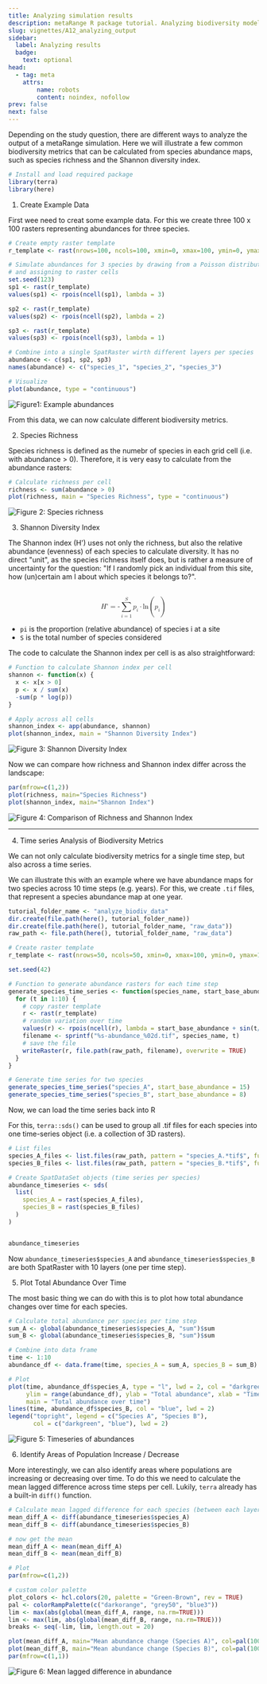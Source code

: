 ```yaml
---
title: Analyzing simulation results
description: metaRange R package tutorial. Analyzing biodiversity model output.
slug: vignettes/A12_analyzing_output
sidebar:
  label: Analyzing results
  badge:
    text: optional
head:
  - tag: meta
    attrs:
        name: robots
        content: noindex, nofollow
prev: false
next: false
---
```



Depending on the study question, there are different ways to analyze the output of a metaRange simulation.
Here we will illustrate a few common biodiversity metrics that can be calculated from species abundance maps, such as species richness and the Shannon diversity index.

``` r
# Install and load required package
library(terra)
library(here)

```

1. Create Example Data

First wee need to creat some example data.
For this we create three 100 x 100 rasters representing abundances for three species.
``` r
# Create empty raster template
r_template <- rast(nrows=100, ncols=100, xmin=0, xmax=100, ymin=0, ymax=100)

# Simulate abundances for 3 species by drawing from a Poisson distribution
# and assigning to raster cells
set.seed(123)
sp1 <- rast(r_template)
values(sp1) <- rpois(ncell(sp1), lambda = 3)

sp2 <- rast(r_template)
values(sp2) <- rpois(ncell(sp2), lambda = 2)

sp3 <- rast(r_template)
values(sp3) <- rpois(ncell(sp3), lambda = 1)

# Combine into a single SpatRaster wirth different layers per species
abundance <- c(sp1, sp2, sp3)
names(abundance) <- c("species_1", "species_2", "species_3")

# Visualize
plot(abundance, type = "continuous")


```
![Figure1: Example abundances](../../../assets/A12_analyzing_results/abundance.png)

From this data, we can now calculate different biodiversity metrics.

2. Species Richness

Species richness is defined as the numebr of species in each grid cell (i.e. with abundance > 0).
Therefore, it is very easy to calculate from the abundance rasters:
``` r
# Calculate richness per cell
richness <- sum(abundance > 0)
plot(richness, main = "Species Richness", type = "continuous")


```
![Figure 2: Species richness](../../../assets/A12_analyzing_results/richness.png)

3. Shannon Diversity Index

The Shannon index (H') uses not only the richness, but also the relative abundance (evenness) of each species to calculate diversity.
It has no direct "unit", as the species richness itself does, but is rather a measure of uncertainty for the question: "If I randomly pick an individual from this site, how (un)certain am I about which species it belongs to?".

​<math xmlns="http://www.w3.org/1998/Math/MathML" display="block">
  <mrow>
    <mi>H</mi><mo>'</mo><mo>=</mo>
    <mrow>
      <mo>-</mo>
      <munderover>
        <mo>&#x2211;</mo>
        <mrow><mi>i</mi><mo>=</mo><mn>1</mn></mrow>
        <mi>S</mi>
      </munderover>
      <msub><mi>p</mi><mi>i</mi></msub>
      <mo>&#x22C5;</mo>
      <mi>ln</mi>
      <mo>(</mo>
        <msub><mi>p</mi><mi>i</mi></msub>
      <mo>)</mo>
    </mrow>
  </mrow>
</math>

- `pi`   is the proportion (relative abundance) of species i at a site
- `S` is the total number of species considered

The code to calculate the Shannon index per cell is as also straightforward:
``` r
# Function to calculate Shannon index per cell
shannon <- function(x) {
  x <- x[x > 0]
  p <- x / sum(x)
  -sum(p * log(p))
}

# Apply across all cells
shannon_index <- app(abundance, shannon)
plot(shannon_index, main = "Shannon Diversity Index")

```
![Figure 3: Shannon Diversity Index](../../../assets/A12_analyzing_results/shannon.png)

Now we can compare how richness and Shannon index differ across the landscape:
``` r
par(mfrow=c(1,2))
plot(richness, main="Species Richness")
plot(shannon_index, main="Shannon Index")


```

![Figure 4: Comparison of Richness and Shannon Index](../../../assets/A12_analyzing_results/richness_vs_shannon.png)

_________________________________

4. Time series Analysis of Biodiversity Metrics

We can not only calculate biodiversity metrics for a single time step, but also across a time series.

We can illustrate this with an example where we have abundance maps for two species across 10 time steps (e.g. years).
For this, we create `.tif` files, that represent a species abundance map at one year.
``` r
tutorial_folder_name <- "analyze_biodiv_data"
dir.create(file.path(here(), tutorial_folder_name))
dir.create(file.path(here(), tutorial_folder_name, "raw_data"))
raw_path <- file.path(here(), tutorial_folder_name, "raw_data")

# Create raster template
r_template <- rast(nrows=50, ncols=50, xmin=0, xmax=100, ymin=0, ymax=100)

set.seed(42)

# Function to generate abundance rasters for each time step
generate_species_time_series <- function(species_name, start_base_abundance) {
  for (t in 1:10) {
    # copy raster template
    r <- rast(r_template)
    # random variation over time
    values(r) <- rpois(ncell(r), lambda = start_base_abundance + sin(t/2) * start_base_abundance/3)
    filename <- sprintf("%s-abundance_%02d.tif", species_name, t)
    # save the file
    writeRaster(r, file.path(raw_path, filename), overwrite = TRUE)
  }
}

# Generate time series for two species
generate_species_time_series("species_A", start_base_abundance = 15)
generate_species_time_series("species_B", start_base_abundance = 8)

```

Now, we can load the time series back into R

For this, `terra::sds()` can be used to group all .tif files for each species into one time-series object (i.e. a collection of 3D rasters).
``` r
# List files
species_A_files <- list.files(raw_path, pattern = "species_A.*tif$", full.names = TRUE)
species_B_files <- list.files(raw_path, pattern = "species_B.*tif$", full.names = TRUE)

# Create SpatDataSet objects (time series per species)
abundance_timeseries <- sds(
  list(
    species_A = rast(species_A_files),
    species_B = rast(species_B_files)
  )
)


abundance_timeseries


```



Now `abundance_timeseries$species_A` and `abundance_timeseries$species_B` are both SpatRaster with 10 layers (one per time step).




5. Plot Total Abundance Over Time

The most basic thing we can do with this is to plot how total abundance changes over time for each species.
``` r
# Calculate total abundance per species per time step
sum_A <- global(abundance_timeseries$species_A, "sum")$sum
sum_B <- global(abundance_timeseries$species_B, "sum")$sum

# Combine into data frame
time <- 1:10
abundance_df <- data.frame(time, species_A = sum_A, species_B = sum_B)

# Plot
plot(time, abundance_df$species_A, type = "l", lwd = 2, col = "darkgreen",
     ylim = range(abundance_df), ylab = "Total abundance", xlab = "Time step",
     main = "Total abundance over time")
lines(time, abundance_df$species_B, col = "blue", lwd = 2)
legend("topright", legend = c("Species A", "Species B"),
       col = c("darkgreen", "blue"), lwd = 2)

```
![Figure 5: Timeseries of abundances](../../../assets/A12_analyzing_results/timeseries.png)

6. Identify Areas of Population Increase / Decrease

More interestingly, we can also identify areas where populations are increasing or decreasing over time.
To do this we need to calculate the mean lagged difference across time steps per cell.
Lukily, `terra` already has a built-in `diff()` function.

``` r
# Calculate mean lagged difference for each species (between each layer)
mean_diff_A <- diff(abundance_timeseries$species_A)
mean_diff_B <- diff(abundance_timeseries$species_B)

# now get the mean
mean_diff_A <- mean(mean_diff_A)
mean_diff_B <- mean(mean_diff_B)

# Plot
par(mfrow=c(1,2))

# custom color palette
plot_colors <- hcl.colors(20, palette = "Green-Brown", rev = TRUE)
pal <- colorRampPalette(c("darkorange", "grey50", "blue3"))
lim <- max(abs(global(mean_diff_A, range, na.rm=TRUE)))
lim <- max(lim, abs(global(mean_diff_B, range, na.rm=TRUE)))
breaks <- seq(-lim, lim, length.out = 20)

plot(mean_diff_A, main="Mean abundance change (Species A)", col=pal(100), breaks=breaks, type ="continuous")
plot(mean_diff_B, main="Mean abundance change (Species B)", col=pal(100), breaks=breaks, type ="continuous")
par(mfrow=c(1,1))
```
![Figure 6: Mean lagged difference in abundance](../../../assets/A12_analyzing_results/mean_change.png)

